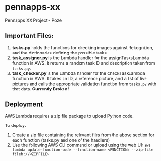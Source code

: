 # pennapps-xx
Pennapps XX Project - Poze

## Important Files:
1. **tasks.py** holds the functions for checking images
    against Rekognition, and the dictionaries defining the possible
    tasks
2. **task_assigner.py** is the Lambda handler for the 
    assignTasksLambda function in AWS. It returns a random task ID
    and description taken from `tasks.py`.
3. **task_checker.py** is the Lambda handler for the checkTaskLambda
    function in AWS. It takes an ID, a reference picture, and a list
    of live pictures and calls the appropriate validation function 
    from `tasks.py` with that data. **Currently Broken!**

## Deployment
AWS Lambda requires a zip file package to upload Python code.

To deploy:
1. Create a zip file containing the relevant files from the above 
    section for each function (tasks.py and one of the handlers)
2. Use the following AWS CLI command or upload using the web UI:
    `aws lambda update-function-code --function-name <FUNCTION> --zip-file fileb://<ZIPFILE>`
